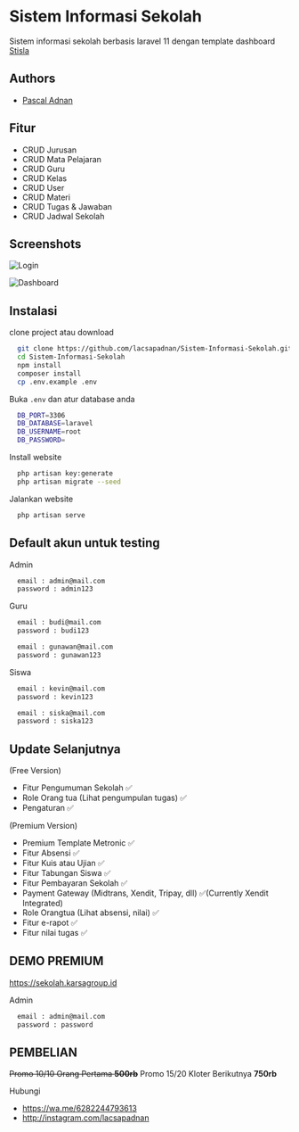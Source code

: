 
# Sistem Informasi Sekolah

Sistem informasi sekolah berbasis laravel 11 dengan template dashboard
[Stisla](https://getstisla.com/)
## Authors

- [Pascal Adnan](https://www.github.com/lacsapadnan)


## Fitur

- CRUD Jurusan
- CRUD Mata Pelajaran
- CRUD Guru
- CRUD Kelas
- CRUD User
- CRUD Materi
- CRUD Tugas & Jawaban
- CRUD Jadwal Sekolah


## Screenshots

![Login](https://i.ibb.co/QrvFVsq/download.png)

![Dashboard](https://i.ibb.co/4Vvff5F/Screenshot-3.jpg)


## Instalasi

clone project atau download

```bash
  git clone https://github.com/lacsapadnan/Sistem-Informasi-Sekolah.git
  cd Sistem-Informasi-Sekolah
  npm install
  composer install
  cp .env.example .env
```

Buka `.env` dan atur database anda
```bash
  DB_PORT=3306
  DB_DATABASE=laravel
  DB_USERNAME=root
  DB_PASSWORD=
```

Install website
```bash
  php artisan key:generate
  php artisan migrate --seed
```

Jalankan website
```bash
  php artisan serve
```
## Default akun untuk testing

Admin
```bash
  email : admin@mail.com
  password : admin123
```

Guru
```bash
  email : budi@mail.com
  password : budi123

  email : gunawan@mail.com
  password : gunawan123
```

Siswa
```bash
  email : kevin@mail.com
  password : kevin123

  email : siska@mail.com
  password : siska123
```
## Update Selanjutnya

(Free Version)
- Fitur Pengumuman Sekolah ✅
- Role Orang tua (Lihat pengumpulan tugas) ✅
- Pengaturan ✅

(Premium Version)
- Premium Template Metronic ✅
- Fitur Absensi ✅
- Fitur Kuis atau Ujian ✅
- Fitur Tabungan Siswa ✅
- Fitur Pembayaran Sekolah ✅
- Payment Gateway (Midtrans, Xendit, Tripay, dll) ✅(Currently Xendit Integrated)
- Role Orangtua (Lihat absensi, nilai) ✅
- Fitur e-rapot ✅
- Fitur nilai tugas ✅


## DEMO PREMIUM

https://sekolah.karsagroup.id

Admin
```bash
  email : admin@mail.com
  password : password
```

## PEMBELIAN

~~Promo 10/10 Orang Pertama **500rb**~~
Promo 15/20 Kloter Berikutnya **750rb**

Hubungi 
- https://wa.me/6282244793613
- http://instagram.com/lacsapadnan
